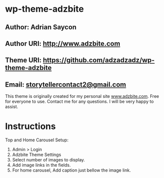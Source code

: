 wp-theme-adzbite
================
Author: Adrian Saycon
----------------------
Author URI: http://www.adzbite.com
-----------------------------------
Theme URI: https://github.com/adzadzadz/wp-theme-adzbite
--------------------------------------------------------
Email: storytellercontact2@gmail.com
------------------------------------


This theme is originally created for my personal site www.adzbite.com. Free for everyone to use.
Contact me for any questions. I will be very happy to assist.

Instructions
=================
Top and Home Carousel Setup:
1. Admin > Login
2. Adzbite Theme Settings
3. Select number of images to display.
4. Add image links in the fields.
5. For home carousel, Add caption just bellow the image link.